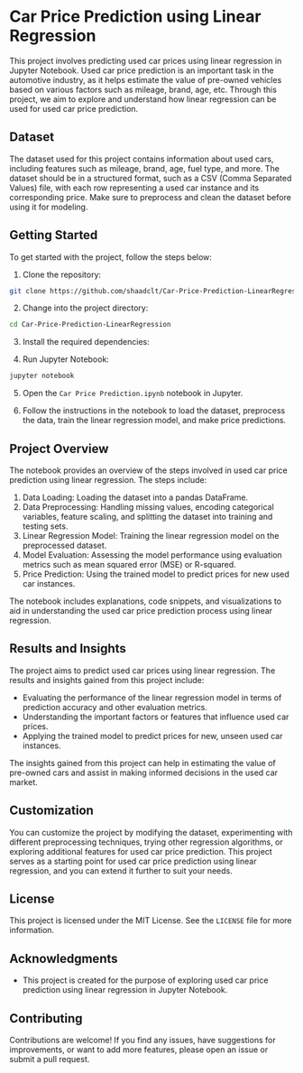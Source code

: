 # Car Price Prediction using Linear Regression

This project involves predicting used car prices using linear regression in Jupyter Notebook. Used car price prediction is an important task in the automotive industry, as it helps estimate the value of pre-owned vehicles based on various factors such as mileage, brand, age, etc. Through this project, we aim to explore and understand how linear regression can be used for used car price prediction.

## Dataset

The dataset used for this project contains information about used cars, including features such as mileage, brand, age, fuel type, and more. The dataset should be in a structured format, such as a CSV (Comma Separated Values) file, with each row representing a used car instance and its corresponding price. Make sure to preprocess and clean the dataset before using it for modeling.

## Getting Started

To get started with the project, follow the steps below:

1. Clone the repository:

```bash
git clone https://github.com/shaadclt/Car-Price-Prediction-LinearRegression.git
```

2. Change into the project directory:

```bash
cd Car-Price-Prediction-LinearRegression
```

3. Install the required dependencies:

4. Run Jupyter Notebook:

```bash
jupyter notebook
```

5. Open the `Car Price Prediction.ipynb` notebook in Jupyter.

6. Follow the instructions in the notebook to load the dataset, preprocess the data, train the linear regression model, and make price predictions.

## Project Overview

The notebook provides an overview of the steps involved in used car price prediction using linear regression. The steps include:

1. Data Loading: Loading the dataset into a pandas DataFrame.
2. Data Preprocessing: Handling missing values, encoding categorical variables, feature scaling, and splitting the dataset into training and testing sets.
3. Linear Regression Model: Training the linear regression model on the preprocessed dataset.
4. Model Evaluation: Assessing the model performance using evaluation metrics such as mean squared error (MSE) or R-squared.
5. Price Prediction: Using the trained model to predict prices for new used car instances.

The notebook includes explanations, code snippets, and visualizations to aid in understanding the used car price prediction process using linear regression.

## Results and Insights

The project aims to predict used car prices using linear regression. The results and insights gained from this project include:

- Evaluating the performance of the linear regression model in terms of prediction accuracy and other evaluation metrics.
- Understanding the important factors or features that influence used car prices.
- Applying the trained model to predict prices for new, unseen used car instances.

The insights gained from this project can help in estimating the value of pre-owned cars and assist in making informed decisions in the used car market.

## Customization

You can customize the project by modifying the dataset, experimenting with different preprocessing techniques, trying other regression algorithms, or exploring additional features for used car price prediction. This project serves as a starting point for used car price prediction using linear regression, and you can extend it further to suit your needs.

## License

This project is licensed under the MIT License. See the `LICENSE` file for more information.

## Acknowledgments

- This project is created for the purpose of exploring used car price prediction using linear regression in Jupyter Notebook.

## Contributing

Contributions are welcome! If you find any issues, have suggestions for improvements, or want to add more features, please open an issue or submit a pull request.
